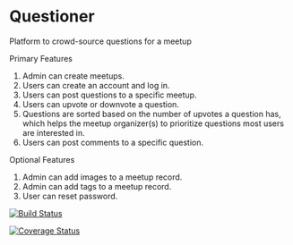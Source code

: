 # Questioner
Platform to crowd-source questions for a meetup

Primary Features 
1. Admin can create meetups. 
2. Users can create an account and log in. 
3. Users can post questions to a specific meetup. 
4. Users can upvote or downvote a question. 
5. Questions are sorted based on the number of upvotes a question has, which helps the meetup organizer(s) to prioritize questions most users are interested in.
6. Users can post comments to a specific question. 

Optional Features 
1. Admin can add images to a meetup record. 
2. Admin can add tags to a meetup record. 
3. User can reset password. 
 
  [![Build Status](https://travis-ci.org/da-tinker/questioner.svg?branch=develop)](https://travis-ci.org/da-tinker/questioner)

[![Coverage Status](https://coveralls.io/repos/github/da-tinker/questioner/badge.svg?branch=develop)](https://coveralls.io/github/da-tinker>/questioner?branch=develop)